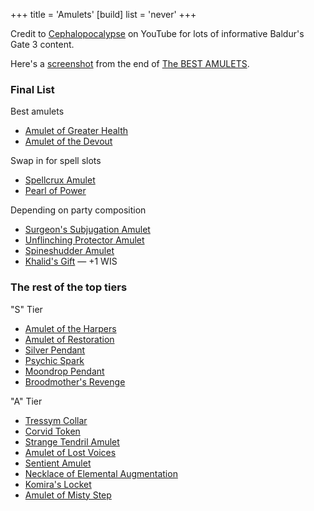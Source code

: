 +++
title = 'Amulets'
[build]
  list = 'never'
+++

Credit to [Cephalopocalypse](https://www.youtube.com/@Cephalopocalypse) on YouTube for lots of informative Baldur's Gate 3 content.

Here's a [screenshot](Cephalopocalypse%20final%20neckwear.png) from the end of [The BEST AMULETS](https://www.youtube.com/watch?v=23SPY6-dFfw).

### Final List

Best amulets

* [Amulet of Greater Health](https://bg3.wiki/wiki/Amulet_of_Greater_Health)
* [Amulet of the Devout](https://bg3.wiki/wiki/Amulet_of_the_Devout)

Swap in for spell slots

* [Spellcrux Amulet](https://bg3.wiki/wiki/Spellcrux_Amulet)
* [Pearl of Power](https://bg3.wiki/wiki/Pearl_of_Power_Amulet)

Depending on party composition

* [Surgeon's Subjugation Amulet](https://bg3.wiki/wiki/Surgeon%27s_Subjugation_Amulet)
* [Unflinching Protector Amulet](https://bg3.wiki/wiki/Unflinching_Protector_Amulet)
* [Spineshudder Amulet](https://bg3.wiki/wiki/Spineshudder_Amulet)
* [Khalid's Gift](https://bg3.wiki/wiki/Khalid%27s_Gift) — +1 WIS

### The rest of the top tiers

"S" Tier

* [Amulet of the Harpers](https://bg3.wiki/wiki/Amulet_of_the_Harpers)
* [Amulet of Restoration](https://bg3.wiki/wiki/Amulet_of_Restoration)
* [Silver Pendant](https://bg3.wiki/wiki/Silver_Pendant)
* [Psychic Spark](https://bg3.wiki/wiki/Psychic_Spark)
* [Moondrop Pendant](https://bg3.wiki/wiki/Moondrop_Pendant)
* [Broodmother's Revenge](https://bg3.wiki/wiki/Broodmother%27s_Revenge)

"A" Tier

* [Tressym Collar](https://bg3.wiki/wiki/Tressym_Collar)
* [Corvid Token](https://bg3.wiki/wiki/Corvid_Token)
* [Strange Tendril Amulet](https://bg3.wiki/wiki/Strange_Tendril_Amulet)
* [Amulet of Lost Voices](https://bg3.wiki/wiki/The_Amulet_of_Lost_Voices)
* [Sentient Amulet](https://bg3.wiki/wiki/Sentient_Amulet_(Rare))
* [Necklace of Elemental Augmentation](https://bg3.wiki/wiki/Necklace_of_Elemental_Augmentation)
* [Komira's Locket](https://bg3.wiki/wiki/Komira%27s_Locket)
* [Amulet of Misty Step](https://bg3.wiki/wiki/Amulet_of_Misty_Step)
